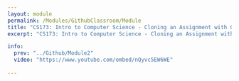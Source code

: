 ```yaml
---
layout: module
permalink: /Modules/GithubClassroom/Module
title: "CS173: Intro to Computer Science - Cloning an Assignment with Github Classroom"
excerpt: "CS173: Intro to Computer Science - Cloning an Assignment with Github Classroom"

info:
  prev: "../Github/Module2"
  video: "https://www.youtube.com/embed/nQyvc5EW6WE"
  
---
```

